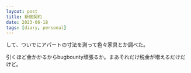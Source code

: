 ```yaml
---
layout: post
title: 新居契約
date: 2023-06-18
tags: [diary, personal]
---
```

して、ついでにアパートの寸法を測って色々家具とか調べた。

引くほど金かかるからbugbounty頑張るか。まあそれだけ税金が増えるだけだけど。